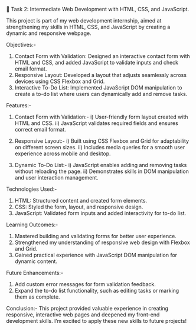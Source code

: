 🚀 Task 2: Intermediate Web Development with HTML, CSS, and JavaScript.

This project is part of my web development internship, aimed at strengthening my skills in HTML, CSS, and JavaScript by creating a dynamic and responsive webpage.

Objectives:-
1. Contact Form with Validation: Designed an interactive contact form with HTML and CSS, and added JavaScript to validate inputs and check email format.
2. Responsive Layout: Developed a layout that adjusts seamlessly across devices using CSS Flexbox and Grid.
3. Interactive To-Do List: Implemented JavaScript DOM manipulation to create a to-do list where users can dynamically add and remove tasks.

Features:-
1. Contact Form with Validation:-
i) User-friendly form layout created with HTML and CSS.
ii) JavaScript validates required fields and ensures correct email format.

2. Responsive Layout:-
i) Built using CSS Flexbox and Grid for adaptability on different screen sizes.
ii) Includes media queries for a smooth user experience across mobile and desktop.

3. Dynamic To-Do List:-
i) JavaScript enables adding and removing tasks without reloading the page.
ii) Demonstrates skills in DOM manipulation and user interaction management.

Technologies Used:-
1. HTML: Structured content and created form elements.
2. CSS: Styled the form, layout, and responsive design.
3. JavaScript: Validated form inputs and added interactivity for to-do list.

Learning Outcomes:-
1. Mastered building and validating forms for better user experience.
2. Strengthened my understanding of responsive web design with Flexbox and Grid.
3. Gained practical experience with JavaScript DOM manipulation for dynamic content.

Future Enhancements:-
1. Add custom error messages for form validation feedback.
2. Expand the to-do list functionality, such as editing tasks or marking them as complete.

Conclusion:-
This project provided valuable experience in creating responsive, interactive web pages and deepened my front-end development skills. I’m excited to apply these new skills to future projects!
